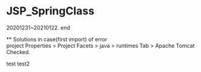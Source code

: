# JSP_SpringClass
20201231~20210122. end

** Solutions in case(first import) of error  
project Properties > Project Facets > java > runtimes Tab > Apache Tomcat Checked.

test test2
